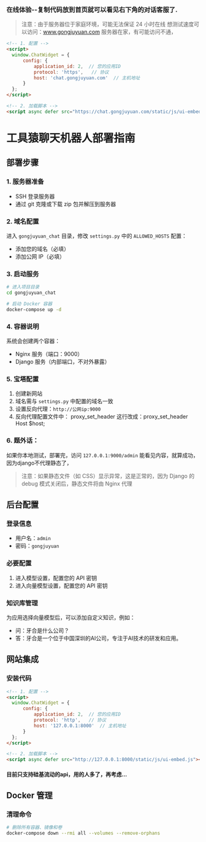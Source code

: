 
### 在线体验--复制代码放到首页就可以看见右下角的对话客服了.
> 注意：由于服务器位于家庭环境，可能无法保证 24 小时在线
想测试速度可以访问：www.gongjuyuan.com  服务器在家，有可能访问不通，
```html
<!-- 1. 配置 -->
<script>
  window.ChatWidget = {
      config: {
          application_id: 2,  // 您的应用ID
          protocol: 'https',   // 协议
          host: 'chat.gongjuyuan.com'  // 主机地址
      }
  };
</script>

<!-- 2. 加载脚本 -->
<script async defer src="https://chat.gongjuyuan.com/static/js/ui-embed.js"></script>
```

# 工具猿聊天机器人部署指南

## 部署步骤

### 1. 服务器准备
- SSH 登录服务器
- 通过 git 克隆或下载 zip 包并解压到服务器

### 2. 域名配置
进入 `gongjuyuan_chat` 目录，修改 `settings.py` 中的 `ALLOWED_HOSTS` 配置：
- 添加您的域名（必填）
- 添加公网 IP（必填）

### 3. 启动服务
```bash
# 进入项目目录
cd gongjuyuan_chat

# 启动 Docker 容器
docker-compose up -d
```

### 4. 容器说明
系统会创建两个容器：
- Nginx 服务（端口：9000）
- Django 服务（内部端口，不对外暴露）

### 5. 宝塔配置
1. 创建新网站
2. 域名需与 `settings.py` 中配置的域名一致
3. 设置反向代理：`http://公网ip:9000`
4. 反向代理配置文件中： proxy_set_header 这行改成：proxy_set_header Host $host; 


### 6. 题外话：
如果你本地测试，部署完，访问 `127.0.0.1:9000/admin` 能看见内容，就算成功，因为django不代理静态了，
> 注意：如果静态文件（如 CSS）显示异常，这是正常的，因为 Django 的 debug 模式关闭后，静态文件将由 Nginx 代理

## 后台配置

### 登录信息
- 用户名：`admin`
- 密码：`gongjuyuan`

### 必要配置
1. 进入模型设置，配置您的 API 密钥
2. 进入向量模型设置，配置您的 API 密钥

### 知识库管理
为应用选择向量模型后，可以添加自定义知识，例如：
- 问：牙合是什么公司？
- 答：牙合是一个位于中国深圳的AI公司，专注于AI技术的研发和应用。

## 网站集成

### 安装代码
```html
<!-- 1. 配置 -->
<script>
  window.ChatWidget = {
      config: {
          application_id: 2,  // 您的应用ID
          protocol: 'http',   // 协议
          host: '127.0.0.1:8000'  // 主机地址
      }
  };
</script>

<!-- 2. 加载脚本 -->
<script async defer src="http://127.0.0.1:8000/static/js/ui-embed.js"></script>
```

#### 目前只支持硅基流动的api，用的人多了，再考虑...

## Docker 管理

### 清理命令
```bash
# 删除所有容器、镜像和卷
docker-compose down --rmi all --volumes --remove-orphans
```
